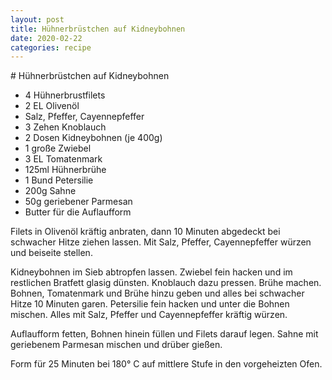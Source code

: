 ```yaml
---
layout: post
title: Hühnerbrüstchen auf Kidneybohnen
date: 2020-02-22
categories: recipe
---
```

﻿# Hühnerbrüstchen auf Kidneybohnen

- 4 Hühnerbrustfilets
- 2 EL Olivenöl
- Salz, Pfeffer, Cayennepfeffer
- 3 Zehen Knoblauch
- 2 Dosen Kidneybohnen (je 400g)
- 1 große Zwiebel
- 3 EL Tomatenmark
- 125ml Hühnerbrühe
- 1 Bund Petersilie
- 200g Sahne
- 50g geriebener Parmesan
- Butter für die Auflaufform

Filets in Olivenöl kräftig anbraten, dann 10 Minuten abgedeckt bei schwacher Hitze ziehen lassen.
Mit Salz, Pfeffer, Cayennepfeffer würzen und beiseite stellen.

Kidneybohnen im Sieb abtropfen lassen.
Zwiebel fein hacken und im restlichen Bratfett glasig dünsten.
Knoblauch dazu pressen.
Brühe machen.
Bohnen, Tomatenmark und Brühe hinzu geben und alles bei schwacher Hitze 10 Minuten garen.
Petersilie fein hacken und unter die Bohnen mischen.
Alles mit Salz, Pfeffer und Cayennepfeffer kräftig würzen.

Auflaufform fetten, Bohnen hinein füllen und Filets darauf legen.
Sahne mit geriebenem Parmesan mischen und drüber gießen.

Form für 25 Minuten bei 180° C auf mittlere Stufe in den vorgeheizten Ofen.
